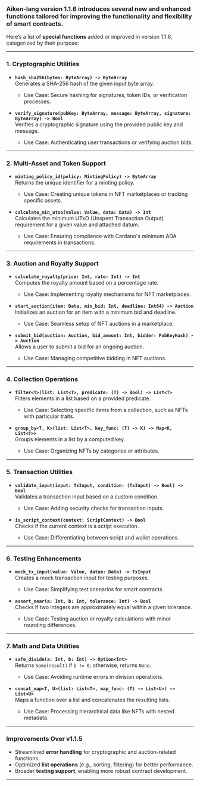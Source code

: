 ### Aiken-lang version 1.1.6 introduces several new and enhanced functions tailored for improving the functionality and flexibility of smart contracts.
 Here’s a list of **special functions** added or improved in version 1.1.6, categorized by their purpose:

---

### 1. Cryptographic Utilities
- **`hash_sha256(bytes: ByteArray) -> ByteArray`**  
  Generates a SHA-256 hash of the given input byte array.
  - Use Case: Secure hashing for signatures, token IDs, or verification processes.
  
- **`verify_signature(pubKey: ByteArray, message: ByteArray, signature: ByteArray) -> Bool`**  
  Verifies a cryptographic signature using the provided public key and message.
  - Use Case: Authenticating user transactions or verifying auction bids.

---

### **2. Multi-Asset and Token Support**
- **`minting_policy_id(policy: MintingPolicy) -> ByteArray`**  
  Returns the unique identifier for a minting policy.
  - Use Case: Creating unique tokens in NFT marketplaces or tracking specific assets.
  
- **`calculate_min_utxo(value: Value, data: Data) -> Int`**  
  Calculates the minimum UTxO (Unspent Transaction Output) requirement for a given value and attached datum.
  - Use Case: Ensuring compliance with Cardano's minimum ADA requirements in transactions.

---

### **3. Auction and Royalty Support**
- **`calculate_royalty(price: Int, rate: Int) -> Int`**  
  Computes the royalty amount based on a percentage rate.
  - Use Case: Implementing royalty mechanisms for NFT marketplaces.

- **`start_auction(item: Data, min_bid: Int, deadline: Int64) -> Auction`**  
  Initializes an auction for an item with a minimum bid and deadline.
  - Use Case: Seamless setup of NFT auctions in a marketplace.

- **`submit_bid(auction: Auction, bid_amount: Int, bidder: PubKeyHash) -> Auction`**  
  Allows a user to submit a bid for an ongoing auction.
  - Use Case: Managing competitive bidding in NFT auctions.

---

### **4. Collection Operations**
- **`filter<T>(list: List<T>, predicate: (T) -> Bool) -> List<T>`**  
  Filters elements in a list based on a provided predicate.
  - Use Case: Selecting specific items from a collection, such as NFTs with particular traits.

- **`group_by<T, K>(list: List<T>, key_func: (T) -> K) -> Map<K, List<T>>`**  
  Groups elements in a list by a computed key.
  - Use Case: Organizing NFTs by categories or attributes.

---

### **5. Transaction Utilities**
- **`validate_input(input: TxInput, condition: (TxInput) -> Bool) -> Bool`**  
  Validates a transaction input based on a custom condition.
  - Use Case: Adding security checks for transaction inputs.

- **`is_script_context(context: ScriptContext) -> Bool`**  
  Checks if the current context is a script execution.
  - Use Case: Differentiating between script and wallet operations.

---

### **6. Testing Enhancements**
- **`mock_tx_input(value: Value, datum: Data) -> TxInput`**  
  Creates a mock transaction input for testing purposes.
  - Use Case: Simplifying test scenarios for smart contracts.

- **`assert_near(a: Int, b: Int, tolerance: Int) -> Bool`**  
  Checks if two integers are approximately equal within a given tolerance.
  - Use Case: Testing auction or royalty calculations with minor rounding differences.

---

### **7. Math and Data Utilities**
- **`safe_divide(a: Int, b: Int) -> Option<Int>`**  
  Returns `Some(result)` if `b != 0`; otherwise, returns `None`.
  - Use Case: Avoiding runtime errors in division operations.
  
- **`concat_map<T, U>(list: List<T>, map_func: (T) -> List<U>) -> List<U>`**  
  Maps a function over a list and concatenates the resulting lists.
  - Use Case: Processing hierarchical data like NFTs with nested metadata.

---

### **Improvements Over v1.1.5**
- Streamlined **error handling** for cryptographic and auction-related functions.
- Optimized **list operations** (e.g., sorting, filtering) for better performance. 
- Broader **testing support**, enabling more robust contract development.

---


